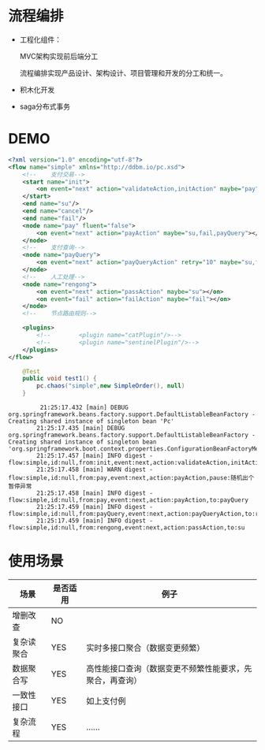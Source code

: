 # 流程编排
 - 工程化组件：
    
     MVC架构实现前后端分工
      
     流程编排实现产品设计、架构设计、项目管理和开发的分工和统一。
 - 积木化开发 
 - saga分布式事务

# DEMO
```xml
<?xml version="1.0" encoding="utf-8"?>
<flow name="simple" xmlns="http://ddbm.io/pc.xsd">
    <!--    支付交易-->
    <start name="init">
        <on event="next" action="validateAction,initAction" maybe="pay"></on>
    </start>
    <end name="su"/>
    <end name="cancel"/>
    <end name="fail"/>
    <node name="pay" fluent="false">
        <on event="next" action="payAction" maybe="su,fail,payQuery"></on>
    </node>
    <!--    支付查询-->
    <node name="payQuery">
        <on event="next" action="payQueryAction" retry="10" maybe="su,fail,rengong"></on>
    </node>
    <!--    人工处理-->
    <node name="rengong">
        <on event="next" action="passAction" maybe="su"></on>
        <on event="fail" action="failAction" maybe="fail"></on>
    </node>
    <!--    节点路由规则-->

    <plugins>
        <!--        <plugin name="catPlugin"/>-->
        <!--        <plugin name="sentinelPlugin"/>-->
    </plugins>
</flow>

```

```JAVA
    @Test
    public void test1() {
        pc.chaos("simple",new SimpleOrder(), null)
    }
```

```text
         21:25:17.432 [main] DEBUG org.springframework.beans.factory.support.DefaultListableBeanFactory - Creating shared instance of singleton bean 'Pc'
        21:25:17.435 [main] DEBUG org.springframework.beans.factory.support.DefaultListableBeanFactory - Creating shared instance of singleton bean 'org.springframework.boot.context.properties.ConfigurationBeanFactoryMetadata'
        21:25:17.457 [main] INFO digest - flow:simple,id:null,from:init,event:next,action:validateAction,initAction,to:pay
        21:25:17.458 [main] WARN digest - flow:simple,id:null,from:pay,event:next,action:payAction,pause:随机出个暂停异常
        21:25:17.458 [main] INFO digest - flow:simple,id:null,from:pay,event:next,action:payAction,to:payQuery
        21:25:17.459 [main] INFO digest - flow:simple,id:null,from:payQuery,event:next,action:payQueryAction,to:rengong
        21:25:17.459 [main] INFO digest - flow:simple,id:null,from:rengong,event:next,action:passAction,to:su
``` 


# 使用场景
|  场景   | 是否适用  |  例子  |
|  ----  | ----  | ----  |
| 增删改查  | NO | |
| 复杂读聚合  | YES | 实时多接口聚合（数据变更频繁） |
| 数据聚合写  | YES | 高性能接口查询（数据变更不频繁性能要求，先聚合，再查询） |
| 一致性接口  | YES | 如上支付例 |
| 复杂流程  | YES | …… |
 




